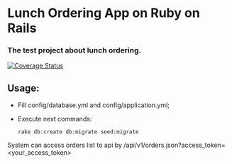 # Lunch Ordering App on Ruby on Rails
### The test project about lunch ordering.
[![Coverage Status](https://coveralls.io/repos/github/skrix/lunch_app/badge.svg)](https://coveralls.io/github/skrix/lunch_app)

## Usage:
  * Fill config/database.yml and config/application.yml;

  * Execute next commands:

        rake db:create db:migrate seed:migrate

System can access orders list to api by /api/v1/orders.json?access_token=<your_access_token>
